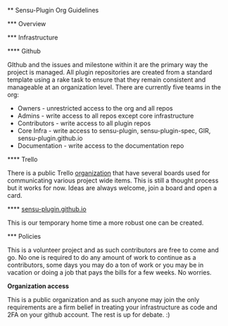 ** Sensu-Plugin Org Guidelines

*** Overview

*** Infrastructure

**** Github

GIthub and the issues and milestone within it are the primary way the project is managed.  All plugin repositories are created from a standard template using a rake task to ensure that they remain consistent and manageable at an organization level.  There are currently five teams in the org:

* Owners - unrestricted access to the org and all repos
* Admins - write access to all repos except core infrastructure
* Contributors - write access to all plugin repos
* Core Infra - write access to sensu-plugin, sensu-plugin-spec, GIR, sensu-plugin.github.io
* Documentation - write access to the documentation repo

**** Trello

There is a public Trello [organization](https://trello.com/sensuplugins) that have several boards used for communicating various project wide items.  This is still a thought process but it works for now.  Ideas are always welcome, join a board and open a card.

**** [sensu-plugin.github.io](http://sensu-plugins.github.io/)

This is our temporary home time a more robust one can be created.


*** Policies

This is a volunteer project and as such contributors are free to come and go.  No one is required to do any amount of work to continue as a contributors, some days you may do a ton of work or you may be in vacation or doing a job that pays the bills for a few weeks.  No worries.

****Organization access****

This is a public organization and as such anyone may join the only requirements are a firm belief in treating your infrastructure as code and 2FA on your github account.  The rest is up for debate. :)
